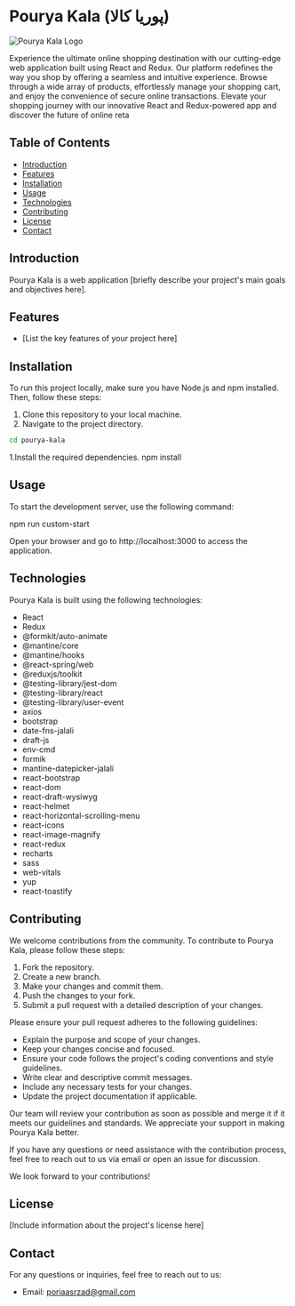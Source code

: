 # Pourya Kala (پوریا کالا)

![Pourya Kala Logo](https://github.com/pourya-asrzad/online-shop-react-/blob/main/src/assets/images/logo.jpeg?raw=true) <!-- If you have a logo, add the URL here -->

Experience the ultimate online shopping destination with our cutting-edge web application built using React and Redux. Our platform redefines the way you shop by offering a seamless and intuitive experience. Browse through a wide array of products, effortlessly manage your shopping cart, and enjoy the convenience of secure online transactions. Elevate your shopping journey with our innovative React and Redux-powered app and discover the future of online reta

## Table of Contents

- [Introduction](#introduction)
- [Features](#features)
- [Installation](#installation)
- [Usage](#usage)
- [Technologies](#technologies)
- [Contributing](#contributing)
- [License](#license)
- [Contact](#contact)

## Introduction

Pourya Kala is a web application [briefly describe your project's main goals and objectives here].

## Features

- [List the key features of your project here]

## Installation

To run this project locally, make sure you have Node.js and npm installed. Then, follow these steps:

1. Clone this repository to your local machine.
2. Navigate to the project directory.

```bash
cd pourya-kala
```
1.Install the required dependencies.
npm install

## Usage
To start the development server, use the following command:

npm run custom-start

Open your browser and go to http://localhost:3000 to access the application.

## Technologies

Pourya Kala is built using the following technologies:

- React
- Redux
- @formkit/auto-animate
- @mantine/core
- @mantine/hooks
- @react-spring/web
- @reduxjs/toolkit
- @testing-library/jest-dom
- @testing-library/react
- @testing-library/user-event
- axios
- bootstrap
- date-fns-jalali
- draft-js
- env-cmd
- formik
- mantine-datepicker-jalali
- react-bootstrap
- react-dom
- react-draft-wysiwyg
- react-helmet
- react-horizontal-scrolling-menu
- react-icons
- react-image-magnify
- react-redux
- recharts
- sass
- web-vitals
- yup
- react-toastify


## Contributing

We welcome contributions from the community. To contribute to Pourya Kala, please follow these steps:

1. Fork the repository.
2. Create a new branch.
3. Make your changes and commit them.
4. Push the changes to your fork.
5. Submit a pull request with a detailed description of your changes.

Please ensure your pull request adheres to the following guidelines:

- Explain the purpose and scope of your changes.
- Keep your changes concise and focused.
- Ensure your code follows the project's coding conventions and style guidelines.
- Write clear and descriptive commit messages.
- Include any necessary tests for your changes.
- Update the project documentation if applicable.

Our team will review your contribution as soon as possible and merge it if it meets our guidelines and standards. We appreciate your support in making Pourya Kala better.

If you have any questions or need assistance with the contribution process, feel free to reach out to us via email or open an issue for discussion.

We look forward to your contributions!

## License

[Include information about the project's license here]

## Contact

For any questions or inquiries, feel free to reach out to us:

- Email: poriaasrzad@gmail.com



